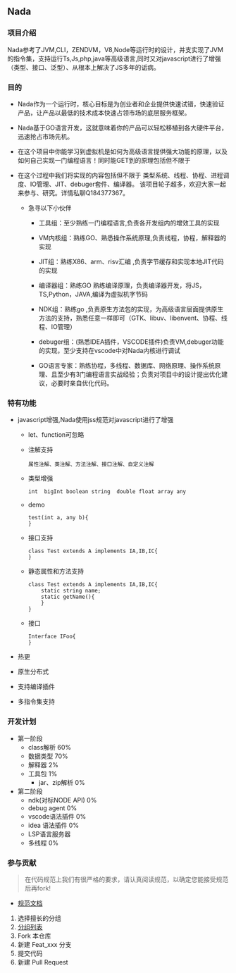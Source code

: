 ## Nada

### 项目介绍
Nada参考了JVM,CLI，ZENDVM，V8,Node等运行时的设计，并支实现了JVM的指令集，支持运行Ts,Js,php,java等高级语言,同时又对javascript进行了增强（类型、接口、泛型）、从根本上解决了JS多年的诟病。

### 目的
- Nada作为一个运行时，核心目标是为创业者和企业提供快速试错，快速验证产品，让产品以最低的技术成本快速占领市场的底层服务框架。
- Nada基于GO语言开发，这就意味着你的产品可以轻松移植到各大硬件平台，迅速抢占市场先机。
- 在这个项目中你能学习到虚拟机是如何为高级语言提供强大功能的原理，以及如何自己实现一门编程语言！同时能GET到的原理包括但不限于


- 在这个过程中我们将实现的内容包括但不限于
类型系统、线程、协程、进程调度、IO管理、JIT、debuger套件、编译器。
该项目轮子超多，欢迎大家一起来参与、研究。详情私聊Q184377367。
  - 急寻以下小伙伴
    
    - 工具组：至少熟练一门编程语言,负责各开发组内的增效工具的实现
      
    - VM内核组：熟练GO、熟悉操作系统原理,负责线程，协程，解释器的实现
      
    - JIT组：熟练X86、arm、risv汇编 ,负责字节缓存和实现本地JIT代码的实现
      
    - 编译器组：熟练GO 熟练编译原理，负责编译器开发，将JS，TS,Python，JAVA,编译为虚拟机字节码
      
    - NDK组：熟练go ,负责原生方法包的实现，为高级语言层面提供原生方法的支持，熟悉任意一样即可（GTK、libuv、libenvent、协程、线程、IO管理）

    - debuger组：(熟悉IDEA插件，VSCODE插件)负责VM,debuger功能的实现，至少支持在vscode中对Nada内核进行调试
    - GO语言专家：熟练协程，多线程、数据库、网络原理、操作系统原理、且至少有3门编程语言实战经验；负责对项目中的设计提出优化建议，必要时亲自优化代码。




 

### 特有功能

- javascript增强,Nada使用jss规范对javascript进行了增强
    
    - let、function可忽略
    - 注解支持
      ```
      属性注解、类注解、方法注解、接口注解、自定义注解
      ```

    - 类型增强
      ```
      int  bigInt boolean string  double float array any
      ```
    - demo
      ```
      test(int a, any b){
      }
      ```

    - 接口支持
      ```
      class Test extends A implements IA,IB,IC{
      }
      ```
    - 静态属性和方法支持
      ```
      class Test extends A implements IA,IB,IC{
          static string name;
          static getName(){
          }
      }
      ```
    - 接口
      ```
      Interface IFoo{
      }
      ```



- 热更
- 原生分布式
- 支持编译插件
- 多指令集支持


### 开发计划
- 第一阶段
  - class解析 60%
  - 数据类型 70%
  - 解释器 2%
  - 工具包 1%
    - jar、zip解析 0%
- 第二阶段
   - ndk(对标NODE API) 0%
   - debug agent 0%
   - vscode语法插件 0%
   - idea 语法插件 0%
   - LSP语言服务器
   - 多线程 0%




### 参与贡献
>  在代码规范上我们有很严格的要求，请认真阅读规范，以确定您能接受规范后再fork!
-  [规范文档](https://gitee.com/grateful/farvm/wikis/%E5%BC%80%E5%8F%91%E8%A7%84%E8%8C%83?sort_id=3481374)
1.  选择擅长的分组
2. [分组列表](https://gitee.com/grateful/farvm/wikis/%E6%93%85%E9%95%BF%E5%88%86%E7%BB%84?sort_id=3481509)
3.  Fork 本仓库
4.  新建 Feat_xxx 分支
5.  提交代码
6.  新建 Pull Request




